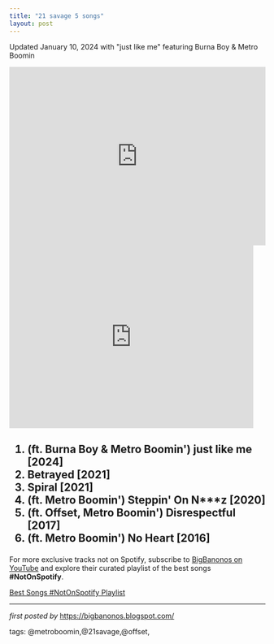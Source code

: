 ```yaml
---
title: "21 savage 5 songs"
layout: post
---
```

Updated January 10, 2024 with "just like me" featuring Burna Boy & Metro Boomin
<iframe src="https://open.spotify.com/embed/playlist/6voPkDCOFt3pdI50BTBxYa?utm_source=generator" width="100%" height="352" frameBorder="0" allowfullscreen="" allow="autoplay; clipboard-write; encrypted-media; fullscreen; picture-in-picture" loading="lazy"></iframe> <iframe frameborder="0" height="360" src="https://youtube.com/embed/yqr5m5-E8Ps?list=PLtuNtuTatqI342UZmo7vpbptbHrCORVSa" width="480"></iframe><h2><ol><li>(ft. Burna Boy & Metro Boomin') just like me [2024]</li><li>Betrayed [2021]</li><li>Spiral [2021]</li><li>(ft. Metro Boomin') Steppin' On N***z [2020]</li><li>(ft. Offset, Metro Boomin') Disrespectful [2017]</li><li>(ft. Metro Boomin') No Heart [2016]</li></ol></h2>

<!--Subscribe and Playlist Links-->
<div>
    <p>For more exclusive tracks not on Spotify, subscribe to <a href="https://www.youtube.com/@BigBanonos" target="_blank">BigBanonos on YouTube</a> and explore their curated playlist of the best songs <strong>#NotOnSpotify</strong>.</p>
    <p><a href="https://www.youtube.com/playlist?list=PLtuNtuTatqI0kFahUCbtbfenC_ET5O_tr" target="_blank">Best Songs #NotOnSpotify Playlist<br /></a></p></div>

<hr />

<p><em>first posted by</em> <a href="https://bigbanonos.blogspot.com/" rel="noopener" target="_new">https://bigbanonos.blogspot.com/</a></p>

<p>tags: @metroboomin,@21savage,@offset,</p>
